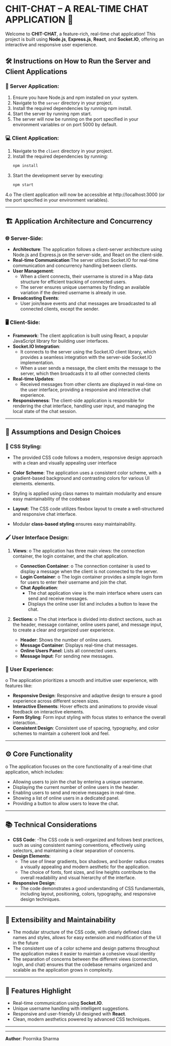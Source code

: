 
# CHIT-CHAT – A REAL-TIME CHAT APPLICATION 💬

Welcome to **CHIT-CHAT**, a feature-rich, real-time chat application! This project is built using **Node.js**, **Express.js**, **React**, and **Socket.IO**, offering an interactive and responsive user experience.



## 🛠 Instructions on How to Run the Server and Client Applications

### 📡 Server Application:
1. Ensure you have Node.js and npm installed on your system.
2. Navigate to the `server` directory in your project.
3. Install the required dependencies by running npm install.
4. Start the server by running npm start.
5. The server will now be running on the port specified in your environment variables or on port 5000 by default.
   

### 💻 Client Application:
1. Navigate to the `client` directory in your project.
2. Install the required dependencies by running:
   ```bash
   npm install
   ```
3. Start the development server by executing:
   ```bash
   npm start
   ```
4.o	The client application will now be accessible at http://localhost:3000 (or the port specified in your environment variables).

---

## 🏗 Application Architecture and Concurrency

### 🌐 Server-Side:
- **Architecture**: The application follows a client-server architecture using Node.js and Express.js on the server-side, and React on the client-side.
- **Real-time Communication**:The server utilizes Socket.IO for real-time communication and concurrency handling between clients.
- **User Management**:
  - When a client connects, their username is stored in a Map data structure for efficient tracking of connected users.
  - The server ensures unique usernames by finding an available variation if the desired username is already in use.
- **Broadcasting Events**:
  - User join/leave events and chat messages are broadcasted to all connected clients, except the sender.

### 🖥 Client-Side:
- **Framework**: The client application is built using React, a popular JavaScript library for building user interfaces. 
- **Socket.IO Integration**:
  - It connects to the server using the Socket.IO client library, which provides a seamless integration with the server-side Socket.IO implementation. 
  - When a user sends a message, the client emits the message to the server, which then broadcasts it to all other connected clients
- **Real-time Updates**:
  - Received messages from other clients are displayed in real-time on the user interface, providing a responsive and interactive chat experience. 
- **Responsiveness**: The client-side application is responsible for rendering the chat interface, handling user input, and managing the local state of the chat session.

---

## 🎨 Assumptions and Design Choices

### 🎨 CSS Styling:
-	The provided CSS code follows a modern, responsive design approach with a clean and visually appealing user interface
  
- **Color Scheme**: The application uses a consistent color scheme, with a gradient-based background and contrasting colors for various UI elements. elements.
- Styling is applied using class names to maintain modularity and ensure easy maintainability of the codebase
- **Layout**: The CSS code utilizes flexbox layout to create a well-structured and responsive chat interface.
- Modular **class-based styling** ensures easy maintainability.

### 🖌 User Interface Design:

1. **Views**:
o	The application has three main views: the connection container, the login container, and the chat application.
   - **Connection Container**: o	The connection container is used to display a message when the client is not connected to the server.
   - **Login Container**: o	The login container provides a simple login form for users to enter their username and join the chat.
   - **Chat Application**:
     - The chat application view is the main interface where users can send and receive messages.
     - Displays the online user list and includes a button to leave the chat.
       
2. **Sections**:
o	The chat interface is divided into distinct sections, such as the header, message container, online users panel, and message input, to create a clear and organized user experience.
   - **Header**: Shows the number of online users.
   - **Message Container**: Displays real-time chat messages.
   - **Online Users Panel**: Lists all connected users.
   - **Message Input**: For sending new messages.

### 🤝 User Experience:
o	The application prioritizes a smooth and intuitive user experience, with features like: 
- **Responsive Design**: Responsive and adaptive design to ensure a good experience across different screen sizes.
- **Interactive Elements**: Hover effects and animations to provide visual feedback on interactive elements.
- **Form Styling**: Form input styling with focus states to enhance the overall interaction..
- **Consistent Design**: Consistent use of spacing, typography, and color schemes to maintain a coherent look and feel.
  
---

## ⚙️ Core Functionality
o	The application focuses on the core functionality of a real-time chat application, which includes: 

- Allowing users to join the chat by entering a unique username.
- Displaying the current number of online users in the header.
- Enabling users to send and receive messages in real-time.
- Showing a list of online users in a dedicated panel.
- Providing a button to allow users to leave the chat.
---

## 📚 Technical Considerations

- **CSS Code**:
  -The CSS code is well-organized and follows best practices, such as using consistent naming conventions, effectively using selectors, and maintaining a clear separation of concerns.
- **Design Elements**:
  - The use of linear gradients, box shadows, and border radius creates a visually appealing and modern aesthetic for the application.
  - The choice of fonts, font sizes, and line heights contribute to the overall readability and visual hierarchy of the interface.
- **Responsive Design**: 
  - The code demonstrates a good understanding of CSS fundamentals, including layout, positioning, colors, typography, and responsive design techniques.

---

## 🔧 Extensibility and Maintainability

- The modular structure of the CSS code, with clearly defined class names and styles, allows for easy extension and modification of the UI in the future
- The consistent use of a color scheme and design patterns throughout the application makes it easier to maintain a cohesive visual identity
- The separation of concerns between the different views (connection, login, and chat) ensures that the codebase remains organized and scalable as the application grows in complexity.

---

## 🌟 Features Highlight

- Real-time communication using **Socket.IO**.
- Unique username handling with intelligent suggestions.
- Responsive and user-friendly UI designed with **React**.
- Clean, modern aesthetics powered by advanced CSS techniques.

---
---

**Author**: Poornika Sharma
```
